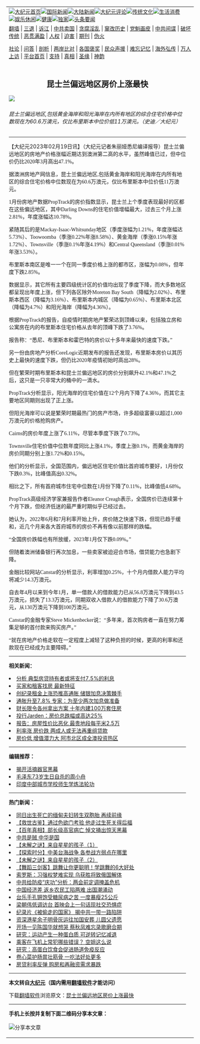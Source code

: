<a name="1" id="1" target="_blank"></a><span id="1"></span>
<table align=center border="0"><tr><td colspan="2" VALIGN=TOP><a href="https://github.com/19920513/djy/blob/master/gb/nf1351518.md#1"><img src="https://raw.githubusercontent.com/19920513/www/master/t/djy/1.jpg" title="大纪元首页" alt="大纪元首页"></a><a href="https://github.com/19920513/djy/blob/master/gb/n24hr.md#1"><img src="https://raw.githubusercontent.com/19920513/www/master/t/djy/3.jpg" title="国际新闻" alt="国际新闻"></a><a href="https://github.com/19920513/djy/blob/master/gb/nsc413.md#1"><img src="https://raw.githubusercontent.com/19920513/www/master/t/djy/4.jpg" title="大陆新闻" alt="大陆新闻"></a><a href="https://github.com/19920513/djy/blob/master/gb/news392.md#1"><img src="https://raw.githubusercontent.com/19920513/www/master/t/djy/5.jpg" title="大纪元评论" alt="大纪元评论"></a><a href="https://github.com/19920513/djy/blob/master/gb/news2007.md#1"><img src="https://raw.githubusercontent.com/19920513/www/master/t/djy/6.jpg" title="传统文化" alt="传统文化"></a><a href="https://github.com/19920513/djy/blob/master/gb/news2008.md#1"><img src="https://raw.githubusercontent.com/19920513/www/master/t/djy/7.jpg" title="生活消费" alt="生活消费"></a><a href="https://github.com/19920513/djy/blob/master/gb/ncyule.md#1"><img src="https://raw.githubusercontent.com/19920513/www/master/t/djy/8.jpg" title="娱乐休闲" alt="娱乐休闲"></a><a href="https://github.com/19920513/djy/blob/master/gb/nsc1002.md#1"><img src="https://raw.githubusercontent.com/19920513/www/master/t/djy/9.jpg" title="健康" alt="健康"></a><a href="https://github.com/19920513/djy/blob/master/gb/nf6092.md#1"><img src="https://raw.githubusercontent.com/19920513/www/master/t/djy/10a.jpg" title="独家" alt="独家"></a><a href="https://github.com/19920513/djy/blob/master/gb/nf4514.md#1"><img src="https://raw.githubusercontent.com/19920513/www/master/t/djy/12a.jpg" title="头条要闻" alt="头条要闻"></a></td></tr>
<tr><td colspan="2" VALIGN=TOP><a target="_blank" href="https://github.com/19920513/www/blob/master/README.md?zsrh#1">翻墙</a> | <a target="_blank" href="https://github.com/19920513/djy/blob/master/gb/nf5657.md#1">三退</a> | <a target="_blank" href="https://github.com/19920513/djy/blob/master/gb/nf6124.md#1">诉江</a> | <a target="_blank" href="https://github.com/19920513/djy/blob/master/gb/nf1176117.md#1">中共卖国</a> | <a target="_blank" href="https://github.com/19920513/djy/blob/master/gb/nf5773.md#1">贪腐淫乱</a> | <a target="_blank" href="https://github.com/19920513/djy/blob/master/gb/nf1176115.md#1">窜改历史</a> | <a target="_blank" href="https://github.com/19920513/djy/blob/master/gb/nf1176107.md#1">党魁画皮</a> | <a target="_blank" href="https://github.com/19920513/djy/blob/master/gb/nf1320400.md#1">中共间谍</a> | <a target="_blank" href="https://github.com/19920513/djy/blob/master/gb/nf1176114.md#1">破坏传统</a> | <a target="_blank" href="https://github.com/19920513/ntdtv/blob/master/gb/prog447_1.md#1">恶贯满盈</a> | <a target="_blank" href="https://github.com/19920513/djy/blob/master/gb/ncid278.md#1">人权</a> | <a target="_blank" href="https://github.com/19920513/djy/blob/master/gb/nf1176111.md#1">迫害</a> | <a target="_blank" href="https://gitlab.com/szzdlab/mh-qikan/blob/master/README.md#1">期刊</a> | <a target="_blank" href="https://github.com/19920513/djy/blob/master/gb/nf5562.md#1">伪火</a></p><p><a target="_blank" href="https://github.com/19920513/djy/blob/master/gb/9p.md#1">社论</a> | <a target="_blank" href="https://github.com/19920513/djy/blob/master/gb/nf4378.md#1">问答</a> | <a target="_blank" href="https://github.com/19920513/djy/blob/master/gb/nf5792.md#1">剖析</a> | <a target="_blank" href="https://github.com/19920513/djy/blob/master/gb/nf5735.md#1">两岸比对</a> | <a target="_blank" href="https://github.com/19920513/djy/blob/master/gb/nf6119.md#1">各国褒奖</a> | <a target="_blank" href="https://github.com/19920513/djy/blob/master/gb/nf6120.md#1">民众声援</a> | <a target="_blank" href="https://github.com/19920513/djy/blob/master/gb/nf1188594.md#1">难忘记忆</a> | <a target="_blank" href="https://github.com/19920513/djy/blob/master/gb/nf3180.md#1">海外弘传</a> | <a target="_blank" href="https://github.com/19920513/djy/blob/master/gb/nf5410.md#1">万人上访</a> | <a target="_blank" href="https://github.com/19920513/www/blob/master/README.md?zsrh#1">平台首页</a> | <a target="_blank" href="https://github.com/19920513/djy/blob/master/gb/nf4386.md#1">支持</a> | <a target="_blank" href="https://github.com/19920513/djy/blob/master/gb/nf4389.md#1">真相</a> | <a target="_blank" href="https://github.com/19920513/djy/blob/master/gb/nf5790.md#1">圣缘</a> | <a target="_blank" href="https://github.com/19920513/djy/blob/master/gb/nf4786.md#1">神韵</a></td></tr>
<tr><td VALIGN=TOP width="626"><h2 align=center>昆士兰偏远地区房价上涨最快</h2>
<img width="600" src="https://i.epochtimes.com/assets/uploads/2018/01/04-20180120-Gold-600x400.jpg" />
<h6>昆士兰偏远地区,包括黄金海岸和阳光海岸在内所有地区的综合住宅价格中位数现在为60.6万澳元，仅比布里斯本中位价低11万澳元。（史迪／大纪元）
</h6>
<hr>
<p>【大纪元2023年02月19日讯】<span lang="ZH-CN" style="font-family: 新宋体;">（大纪元记者朱丽娅悉尼编译报导）<ahref="https://github.com/19920513/djy/blob/master/gb/tag/%E6%98%86%E5%A3%AB%E5%85%B0.md#1">昆士兰</a>偏远地区的<ahref="https://github.com/19920513/djy/blob/master/gb/tag/%E6%88%BF%E5%9C%B0%E4%BA%A7%E4%BB%B7%E6%A0%BC.md#1">房地产价格</a>涨幅近期达到澳洲第二高的水平，虽然峰值已过，但中位价仍比</span><span lang="EN-AU" style="font-family: 新宋体;">2020</span><span lang="ZH-CN" style="font-family: 新宋体;">年</span><span lang="EN-AU" style="font-family: 新宋体;">3</span><span lang="ZH-CN" style="font-family: 新宋体;">月高出</span><span lang="EN-AU" style="font-family: 新宋体;">47.1%</span><span lang="ZH-CN" style="font-family: 新宋体;">。</span></p>
<p><span lang="ZH-CN" style="font-family: 新宋体;">据澳洲房地产网信息，<ahref="https://github.com/19920513/djy/blob/master/gb/tag/%E6%98%86%E5%A3%AB%E5%85%B0.md#1">昆士兰</a>偏远地区,包括<ahref="https://github.com/19920513/djy/blob/master/gb/tag/%E9%BB%84%E9%87%91%E6%B5%B7%E5%B2%B8.md#1">黄金海岸</a>和<ahref="https://github.com/19920513/djy/blob/master/gb/tag/%E9%98%B3%E5%85%89%E6%B5%B7%E5%B2%B8.md#1">阳光海岸</a>在内所有地区的综合住宅价格中位数现在为</span><span lang="EN-AU" style="font-family: 新宋体;">60.6</span><span lang="ZH-CN" style="font-family: 新宋体;">万澳元，仅比布里斯本中位价低</span><span lang="EN-AU" style="font-family: 新宋体;">11</span><span lang="ZH-CN" style="font-family: 新宋体;">万澳元。</span></p>
<p><span lang="EN-AU" style="font-family: 新宋体;">1</span><span lang="ZH-CN" style="font-family: 新宋体;">月份房地产数据</span><span lang="EN-AU" style="font-family: 新宋体;">PropTrack</span><span lang="ZH-CN" style="font-family: 新宋体;">的房价指数显示，昆士兰上个季度表现最好的区都在这些偏远地区，其中</span><span lang="EN-AU" style="font-family: 新宋体;">Darling Downs</span><span lang="ZH-CN" style="font-family: 新宋体;">的住宅价值增幅最大，过去三个月上涨</span><span lang="EN-AU" style="font-family: 新宋体;">2.81%</span><span lang="ZH-CN" style="font-family: 新宋体;">，年度涨幅达</span><span lang="EN-AU" style="font-family: 新宋体;">10.78%</span><span lang="ZH-CN" style="font-family: 新宋体;">。</span></p>
<p><span lang="ZH-CN" style="font-family: 新宋体;">紧随其后的是</span><span lang="EN-AU" style="font-family: 新宋体;">Mackay-Isaac-Whitsunday</span><span lang="ZH-CN" style="font-family: 新宋体;">地区（季度涨幅为</span><span lang="EN-AU" style="font-family: 新宋体;">1.21%</span><span lang="ZH-CN" style="font-family: 新宋体;">，年度涨幅达</span><span lang="EN-AU" style="font-family: 新宋体;">5.73%</span><span lang="ZH-CN" style="font-family: 新宋体;">）、</span><span lang="EN-AU" style="font-family: 新宋体;">Toowoomba</span><span lang="ZH-CN" style="font-family: 新宋体;">（季涨</span><span lang="EN-AU" style="font-family: 新宋体;">0.22%</span><span lang="ZH-CN" style="font-family: 新宋体;">年涨</span><span lang="EN-AU" style="font-family: 新宋体;">8.58%</span><span lang="ZH-CN" style="font-family: 新宋体;">）、<ahref="https://github.com/19920513/djy/blob/master/gb/tag/%E9%BB%84%E9%87%91%E6%B5%B7%E5%B2%B8.md#1">黄金海岸</a>（季涨</span><span lang="EN-AU" style="font-family: 新宋体;">0.15%</span><span lang="ZH-CN" style="font-family: 新宋体;">年涨</span><span lang="EN-AU" style="font-family: 新宋体;">1.72%</span><span lang="ZH-CN" style="font-family: 新宋体;">）、</span><span lang="EN-AU" style="font-family: 新宋体;">Townsville</span><span lang="ZH-CN" style="font-family: 新宋体;">（季涨</span><span lang="EN-AU" style="font-family: 新宋体;">0.1%</span><span lang="ZH-CN" style="font-family: 新宋体;">年涨</span><span lang="EN-AU" style="font-family: 新宋体;">4.19%</span><span lang="ZH-CN" style="font-family: 新宋体;">）和</span><span lang="EN-AU" style="font-family: 新宋体;">Central Queensland</span><span lang="ZH-CN" style="font-family: 新宋体;">（季涨</span><span lang="EN-AU" style="font-family: 新宋体;">0.01%</span><span lang="ZH-CN" style="font-family: 新宋体;">年涨</span><span lang="EN-AU" style="font-family: 新宋体;">3.53%</span><span lang="ZH-CN" style="font-family: 新宋体;">）。</span></p>
<p><span lang="ZH-CN" style="font-family: 新宋体;">布里斯本南区是唯一一个在同一季度价格上涨的都市区，涨幅为</span><span lang="EN-AU" style="font-family: 新宋体;">0.08%</span><span lang="ZH-CN" style="font-family: 新宋体;">，但年度下跌</span><span lang="EN-AU" style="font-family: 新宋体;">2.85%</span><span lang="ZH-CN" style="font-family: 新宋体;">。</span></p>
<p><span lang="ZH-CN" style="font-family: 新宋体;">数据显示，其它所有主要四级统计区的价值均出现了季度下降，而大多数地区都呈现出年度上涨，但下列各区除外</span><span lang="EN-AU" style="font-family: 新宋体;">Moreton Bay South</span><span lang="ZH-CN" style="font-family: 新宋体;">（降幅为</span><span lang="EN-AU" style="font-family: 新宋体;">2.02%</span><span lang="ZH-CN" style="font-family: 新宋体;">）、布里斯本西区（降幅为</span><span lang="EN-AU" style="font-family: 新宋体;">3.16%</span><span lang="ZH-CN" style="font-family: 新宋体;">）、布里斯本内城区（降幅为</span><span lang="EN-AU" style="font-family: 新宋体;">0.65%</span><span lang="ZH-CN" style="font-family: 新宋体;">）、布里斯本北区（降幅为</span><span lang="EN-AU" style="font-family: 新宋体;">4.7%</span><span lang="ZH-CN" style="font-family: 新宋体;">）和<ahref="https://github.com/19920513/djy/blob/master/gb/tag/%E9%98%B3%E5%85%89%E6%B5%B7%E5%B2%B8.md#1">阳光海岸</a>（降幅为</span><span lang="EN-AU" style="font-family: 新宋体;">4.36%</span><span lang="ZH-CN" style="font-family: 新宋体;">）。</span></p>
<p><span lang="ZH-CN" style="font-family: 新宋体;">根据</span><span lang="EN-AU" style="font-family: 新宋体;">PropTrack</span><span lang="ZH-CN" style="font-family: 新宋体;">的报告，自疫情时期房地产繁荣达到顶峰以来，包括独立房和公寓房在内的布里斯本住宅价格从去年的顶峰下跌了</span><span lang="EN-AU" style="font-family: 新宋体;">3.76%</span><span lang="ZH-CN" style="font-family: 新宋体;">。</span></p>
<p><span lang="ZH-CN" style="font-family: 新宋体;">报告称：“悉尼、布里斯本和霍巴特的房价以十多年来最快的速度下跌。”</span></p>
<p><span lang="ZH-CN" style="font-family: 新宋体;">另一份由房地产分析</span><span lang="EN-AU" style="font-family: 新宋体;">CoreLogic</span><span lang="ZH-CN" style="font-family: 新宋体;">近期发布的报告还发现，布里斯本房价以其历史上最快的速度下跌，但仍比</span><span lang="EN-AU" style="font-family: 新宋体;">2020</span><span lang="ZH-CN" style="font-family: 新宋体;">年疫情初始时高出</span><span lang="EN-AU" style="font-family: 新宋体;">28%</span><span lang="ZH-CN" style="font-family: 新宋体;">。</span></p>
<p><span lang="ZH-CN" style="font-family: 新宋体;">但在繁荣时期布里斯本和昆士兰偏远地区的房价分别飙升</span><span lang="EN-AU" style="font-family: 新宋体;">42.1%</span><span lang="ZH-CN" style="font-family: 新宋体;">和</span><span lang="EN-AU" style="font-family: 新宋体;">47.1%</span><span lang="ZH-CN" style="font-family: 新宋体;">之后，这只是一只非常大的桶中的一滴水。</span></p>
<p><span lang="EN-AU" style="font-family: 新宋体;">PropTrack</span><span lang="ZH-CN" style="font-family: 新宋体;">分析显示，阳光海岸的住宅价值在</span><span lang="EN-AU" style="font-family: 新宋体;">12</span><span lang="ZH-CN" style="font-family: 新宋体;">个月内下降了</span><span lang="EN-AU" style="font-family: 新宋体;">4.36%</span><span lang="ZH-CN" style="font-family: 新宋体;">，而其它主要地区同期则出现了正上涨。</span></p>
<p><span lang="ZH-CN" style="font-family: 新宋体;">但阳光海岸可以说是繁荣时期最热门的房产市场，许多超级富豪以超过</span><span lang="EN-AU" style="font-family: 新宋体;">1,000</span><span lang="ZH-CN" style="font-family: 新宋体;">万澳元的价格抢购房产。</span></p>
<p><span lang="EN-AU" style="font-family: 新宋体;">Cairns</span><span lang="ZH-CN" style="font-family: 新宋体;">的房价年度上涨了</span><span lang="EN-AU" style="font-family: 新宋体;">6.11%</span><span lang="ZH-CN" style="font-family: 新宋体;">，尽管本季度下跌了</span><span lang="EN-AU" style="font-family: 新宋体;">0.73%</span><span lang="ZH-CN" style="font-family: 新宋体;">。</span></p>
<p><span lang="EN-AU" style="font-family: 新宋体;">Townsville</span><span lang="ZH-CN" style="font-family: 新宋体;">住宅价值中位数年度同比上涨</span><span lang="EN-AU" style="font-family: 新宋体;">4.1%</span><span lang="ZH-CN" style="font-family: 新宋体;">，季度上涨</span><span lang="EN-AU" style="font-family: 新宋体;">0.1%</span><span lang="ZH-CN" style="font-family: 新宋体;">，而黄金海岸的房价同期分别上涨</span><span lang="EN-AU" style="font-family: 新宋体;">1.72%</span><span lang="ZH-CN" style="font-family: 新宋体;">和</span><span lang="EN-AU" style="font-family: 新宋体;">0.15%</span><span lang="ZH-CN" style="font-family: 新宋体;">。</span></p>
<p><span lang="ZH-CN" style="font-family: 新宋体;">他们的分析显示，全国范围内，偏远地区住宅价值比首府城市要好，</span><span lang="EN-AU" style="font-family: 新宋体;">1</span><span lang="ZH-CN" style="font-family: 新宋体;">月份仅下跌</span><span lang="EN-AU" style="font-family: 新宋体;">0.3%</span><span lang="ZH-CN" style="font-family: 新宋体;">，比峰值高出</span><span lang="EN-AU" style="font-family: 新宋体;">0.32%</span><span lang="ZH-CN" style="font-family: 新宋体;">。</span></p>
<p><span lang="ZH-CN" style="font-family: 新宋体;">相比之下，所有首府城市住宅中位数在</span><span lang="EN-AU" style="font-family: 新宋体;">1</span><span lang="ZH-CN" style="font-family: 新宋体;">月份下降了</span><span lang="EN-AU" style="font-family: 新宋体;">0.11%</span><span lang="ZH-CN" style="font-family: 新宋体;">，比峰值低</span><span lang="EN-AU" style="font-family: 新宋体;">4.68%</span><span lang="ZH-CN" style="font-family: 新宋体;">。</span></p>
<p><span lang="EN-AU" style="font-family: 新宋体;">PropTrack</span><span lang="ZH-CN" style="font-family: 新宋体;">高级经济学家兼报告作者</span><span lang="EN-AU" style="font-family: 新宋体;">Eleanor Creagh</span><span lang="ZH-CN" style="font-family: 新宋体;">表示，全国房价已连续第十个月下跌，但经济低迷的最严重时期似乎已经过去。</span></p>
<p><span lang="ZH-CN" style="font-family: 新宋体;">她认为，</span><span lang="EN-AU" style="font-family: 新宋体;">2022</span><span lang="ZH-CN" style="font-family: 新宋体;">年</span><span lang="EN-AU" style="font-family: 新宋体;">6</span><span lang="ZH-CN" style="font-family: 新宋体;">月和</span><span lang="EN-AU" style="font-family: 新宋体;">7</span><span lang="ZH-CN" style="font-family: 新宋体;">月利率开始上升，房价随之快速下跌，但现已趋于缓和，近几个月来各大首府城市的房价不再有像以前那样的跌幅。</span></p>
<p><span lang="ZH-CN" style="font-family: 新宋体;">“全国房价跌幅也有所放缓，</span><span lang="EN-AU" style="font-family: 新宋体;">2023</span><span lang="ZH-CN" style="font-family: 新宋体;">年</span><span lang="EN-AU" style="font-family: 新宋体;">1</span><span lang="ZH-CN" style="font-family: 新宋体;">月仅下跌</span><span lang="EN-AU" style="font-family: 新宋体;">0.09%</span><span lang="ZH-CN" style="font-family: 新宋体;">。”</span></p>
<p><span lang="ZH-CN" style="font-family: 新宋体;">但随着澳洲储备银行再次加息，一些卖家被迫迎合市场，借贷能力也急剧下降。</span></p>
<p><span lang="ZH-CN" style="font-family: 新宋体;">金融比较网站</span><span lang="EN-AU" style="font-family: 新宋体;">Canstar</span><span lang="ZH-CN" style="font-family: 新宋体;">的分析显示，利率增加</span><span lang="EN-AU" style="font-family: 新宋体;">0.25%</span><span lang="ZH-CN" style="font-family: 新宋体;">，十个月内借款人能力平均将减少</span><span lang="EN-AU" style="font-family: 新宋体;">14.3</span><span lang="ZH-CN" style="font-family: 新宋体;">万澳元。</span></p>
<p><span lang="ZH-CN" style="font-family: 新宋体;">自去年</span><span lang="EN-AU" style="font-family: 新宋体;">4</span><span lang="ZH-CN" style="font-family: 新宋体;">月以来到今年</span><span lang="EN-AU" style="font-family: 新宋体;">1</span><span lang="ZH-CN" style="font-family: 新宋体;">月，单一借款人的借款能力已从</span><span lang="EN-AU" style="font-family: 新宋体;">56.8</span><span lang="ZH-CN" style="font-family: 新宋体;">万澳元下降到</span><span lang="EN-AU" style="font-family: 新宋体;">43.5</span><span lang="ZH-CN" style="font-family: 新宋体;">万澳元，损失了</span><span lang="EN-AU" style="font-family: 新宋体;">13.3</span><span lang="ZH-CN" style="font-family: 新宋体;">万澳元，同期双收入借款人的借款能力下降了</span><span lang="EN-AU" style="font-family: 新宋体;">30.6</span><span lang="ZH-CN" style="font-family: 新宋体;">万澳元，从</span><span lang="EN-AU" style="font-family: 新宋体;">130</span><span lang="ZH-CN" style="font-family: 新宋体;">万澳元下降到</span><span lang="EN-AU" style="font-family: 新宋体;">100</span><span lang="ZH-CN" style="font-family: 新宋体;">万澳元。</span></p>
<p><span lang="EN-AU" style="font-family: 新宋体;">Canstar</span><span lang="ZH-CN" style="font-family: 新宋体;">的金融专家</span><span lang="EN-AU" style="font-family: 新宋体;">Steve Mickenbecker</span><span lang="ZH-CN" style="font-family: 新宋体;">说：“多年来，首次购房者一直在努力筹集足够的首付款来购买房产。”</span></p>
<p><span lang="ZH-CN" style="font-family: 新宋体;">“就在<ahref="https://github.com/19920513/djy/blob/master/gb/tag/%E6%88%BF%E5%9C%B0%E4%BA%A7%E4%BB%B7%E6%A0%BC.md#1">房地产价格</a>走软在一定程度上减轻了这种负担的时候，更高的利率和还款现在已经成为主要障碍。”</span></p>

<hr>


<strong>相关新闻：</strong>
<li><a href="https://github.com/19920513/djy/blob/master/gb/23/2/16/n13930818.md#1">分析 典型房贷持有者或将支付7.5%的利息</a></li>
<li><a href="https://github.com/19920513/djy/blob/master/gb/23/2/14/n13929588.md#1">买家和租客找房 最新特征</a></li>
<li><a href="https://github.com/19920513/djy/blob/master/gb/23/2/15/n13929962.md#1">创纪录租金上涨恐推高通胀 储银加息决策棘手</a></li>
<li><a href="https://github.com/19920513/djy/blob/master/gb/23/2/6/n13923561.md#1">通胀升至7.8% 专家：为至少两次加息做准备</a></li>
<li><a href="https://github.com/19920513/djy/blob/master/gb/23/2/10/n13926779.md#1">财长限令各州拿出方案 十年内建100万套住房</a></li>
<li><a href="https://github.com/19920513/djy/blob/master/gb/23/2/10/n13926721.md#1">投行Jarden：房价总跌幅或高达25%</a></li>
<li><a href="https://github.com/19920513/djy/blob/master/gb/23/2/10/n13926672.md#1">报告：房屋性价比恶化 最贵地段每平米2.5万</a></li>
<li><a href="https://github.com/19920513/djy/blob/master/gb/23/2/9/n13926544.md#1">利率涨 房价跌 两成人或无法再重组贷款</a></li>
<li><a href="https://github.com/19920513/djy/blob/master/gb/23/2/7/n13924844.md#1">房价低 增值潜力大 阿市北区成全澳投资热区</a></li>
<hr>


<strong>编辑推荐：</strong>
<li><a href="https://github.com/19920513/djy/blob/master/gb/10/4/19/n2881569.md?dfh#1" target="_blank">揭开活摘器官黑幕</a></li><li><a href="https://github.com/tsiac2612/djy/blob/master/gb/20/3/15/n11942655.md#1" target="_blank">毛泽东73岁生日自杀的周小舟</a></li><li><a href="https://github.com/tsiac2612/djy/blob/master/gb/19/8/27/n11480776.md#1" target="_blank">印度中部城市学校师生学炼法轮功</a></li>
<hr>

<strong>热门新闻：</strong>
<li><a href="https://github.com/19920513/djy/blob/master/gb/23/2/13/n13928876.md#1">同日出生死亡的缅甸夫妇转生双胞胎 再续前缘</a></li>
<li><a href="https://github.com/19920513/djy/blob/master/gb/23/2/10/n13926855.md#1">【救世古鉴】通过色欲门考验  他走过生死关得后福</a></li>
<li><a href="https://github.com/19920513/djy/blob/master/gb/23/2/10/n13927255.md#1">【百年真相】部长级高官病亡 悼文捅出惊天黑幕</a></li>
<li><a href="https://github.com/19920513/djy/blob/master/gb/23/2/11/n13927497.md#1">中共是贼  中华是国</a></li>
<li><a href="https://github.com/19920513/djy/blob/master/gb/23/2/15/n13929957.md#1">【未解之谜】来自星星的孩子（1）</a></li>
<li><a href="https://github.com/19920513/djy/blob/master/gb/23/2/18/n13932848.md#1">【探索时分】中美台海战争 各参战方弱点在哪里</a></li>
<li><a href="https://github.com/19920513/djy/blob/master/gb/23/2/18/n13932359.md#1">【未解之谜】来自星星的孩子（2）</a></li>
<li><a href="https://github.com/19920513/djy/blob/master/gb/23/2/19/n13933050.md#1">【舞蹈三剑客】跳舞让你更聪明！学跳舞的6大好处</a></li>
<li><a href="https://github.com/19920513/djy/blob/master/gb/23/2/17/n13932146.md#1">索罗斯：习强权梦难实现 乌获胜将致俄国解体</a></li>
<li><a href="https://github.com/19920513/djy/blob/master/gb/23/2/17/n13931864.md#1">中共给防疫“庆功”分析：两会前定调掩盖危机</a></li>
<li><a href="https://github.com/19920513/djy/blob/master/gb/23/2/17/n13931944.md#1">中国经济差 返乡农民工陷两难 出国潮涌动</a></li>
<li><a href="https://github.com/19920513/djy/blob/master/gb/23/2/17/n13931890.md#1">台乐手孔锵饱受糖尿病之苦 一度暴瘦25公斤</a></li>
<li><a href="https://github.com/19920513/djy/blob/master/gb/23/2/17/n13932272.md#1">梁朝伟低调访台 首映会上一句话现社交恐惧症</a></li>
<li><a href="https://github.com/19920513/djy/blob/master/gb/23/2/17/n13932218.md#1">纪录片《被偷走的国家》 揭中共一带一路陷阱</a></li>
<li><a href="https://github.com/19920513/djy/blob/master/gb/23/2/16/n13931474.md#1">资深港星余子明骨灰运往加国安葬 儿圆父遗愿</a></li>
<li><a href="https://github.com/19920513/djy/blob/master/gb/23/2/16/n13931058.md#1">开场一见陈国华就想哭 蔡秋凤难忘录歌磨合期</a></li>
<li><a href="https://github.com/19920513/djy/blob/master/gb/23/2/9/n13926405.md#1">研究：运动产生一种蛋白质 可逆转记忆减退</a></li>
<li><a href="https://github.com/19920513/djy/blob/master/gb/23/2/16/n13931046.md#1">乘客在飞机上常犯哪些错误？ 空姐这么说</a></li>
<li><a href="https://github.com/19920513/djy/blob/master/gb/23/2/12/n13928164.md#1">研究：高蛋白饮食会促进肠道免疫反应</a></li>
<li><a href="https://github.com/19920513/djy/blob/master/gb/23/2/17/n13932109.md#1">卷心菜护肠胃壮筋骨 一吃法好处更多</a></li>
<li><a href="https://github.com/19920513/djy/blob/master/gb/23/2/18/n13932465.md#1">房贷利率反弹 购房和再融资需求暴跌</a></li>
<hr>

<strong>本文转自<a href="https://www.epochtimes.com">大纪元</a>（国内需用<a href="https://github.com/19920513/www/blob/master/README.md#8">翻墙软件</a>才能访问）</strong><p>下载<a href="https://github.com/19920513/www/blob/master/README.md#8">翻墙软件</a>浏览原文：<a href="https://www.epochtimes.com/gb/23/2/16/n13931213.htm">昆士兰偏远地区房价上涨最快</a></p><hr>

<strong>手机上长按并复制下面二维码分享本文章：</strong><br><br><img src="https://chart.apis.google.com/chart?cht=qr&chs=240x240&choe=UTF-8&chld=M|2&chl=https://github.com/19920513/djy/blob/master/gb/23/2/16/n13931213.md%231" title="分享本文章"></td><td VALIGN=TOP><a href="https://github.com/19920513/djy/blob/master/gb/16/1/21/n4622075.md?dfh#1" target="_blank"><img src="https://raw.githubusercontent.com/19920513/djy/master/gb/300/wei-f1.jpg" title="中共的伪火骗局"  alt="中共的伪火骗局"></a><br><a href="https://github.com/19920513/www/blob/master/README.md?dfh#9" target="_blank"><img src="https://raw.githubusercontent.com/19920513/djy/master/gb/300/yong-h.jpg" title="永恒的见证"  alt="永恒的见证"></a><br><a href="https://github.com/19920513/djy/blob/master/gb/13/9/29/n3974789.md?dfh#1" target="_blank"><img src="https://raw.githubusercontent.com/19920513/djy/master/gb/300/shang-lnz.jpg" title="善良女子被中共投男牢"  alt="善良女子被中共投男牢"></a><br><a href="https://github.com/19920513/djy/blob/master/gb/16/3/16/n4663449.md?dfh#1" target="_blank"><img src="https://raw.githubusercontent.com/19920513/djy/master/gb/300/huo-z3.jpg" title="警卫目击活摘器官"  alt="警卫目击活摘器官"></a><br><a href="https://github.com/19920513/djy/blob/master/gb/16/8/7/n8177641.md?dfh#1" target="_blank"><img src="https://raw.githubusercontent.com/19920513/djy/master/gb/300/huo-z4.jpg" title="证人描述活摘恐怖"  alt="证人描述活摘恐怖"></a><br><a href="https://github.com/19920513/djy/blob/master/gb/10/4/19/n2881569.md?dfh#1" target="_blank"><img src="https://raw.githubusercontent.com/19920513/djy/master/gb/300/huo-z1.jpg" title="揭开活摘器官黑幕"  alt="揭开活摘器官黑幕"></a><br><a href="https://github.com/19920513/djy/blob/master/gb/10/11/7/n3077476.md?dfh#1" target="_blank"><img src="https://raw.githubusercontent.com/19920513/djy/master/gb/300/ma-ks.jpg" title="马克思的成魔之路"  alt="马克思的成魔之路"></a><br><a href="https://github.com/19920513/djy/blob/master/gb/14/6/9/n4173977.md?dfh#1" target="_blank"><img src="https://raw.githubusercontent.com/19920513/djy/master/gb/300/chang-zs.jpg" title="藏字石 蕴天机"  alt="藏字石 蕴天机"></a><br><a href="https://github.com/19920513/djy/blob/master/gb/18/5/10/n10381511.md?dfh#1" target="_blank"><img src="https://raw.githubusercontent.com/19920513/djy/master/gb/300/st1.jpg" title="关注三亿人三退"  alt="关注三亿人三退"></a><br><a href="https://github.com/19920513/djy/blob/master/gb/18/3/21/n10237682.md?dfh#1" target="_blank"><img src="https://raw.githubusercontent.com/19920513/djy/master/gb/300/jie-t.jpg" title="解体中共复兴中华"  alt="解体中共复兴中华"></a><br><a href="https://github.com/19920513/djy/blob/master/gb/9/2/9/n2422991.md?dfh#1" target="_blank"><img src="https://raw.githubusercontent.com/19920513/djy/master/gb/300/gao-zs.jpg" title="中共迫害良心律师"  alt="中共迫害良心律师"></a><br><a href="https://github.com/19920513/djy/blob/master/gb/18/12/9/n10900044.md?dfh#1" target="_blank"><img src="https://raw.githubusercontent.com/19920513/djy/master/gb/300/sj1.jpg" title="三百多万人举报江泽民"  alt="三百多万人举报江泽民"></a><br><a href="https://github.com/19920513/djy/blob/master/gb/18/8/28/n10672014.md?dfh#1" target="_blank"><img src="https://raw.githubusercontent.com/19920513/djy/master/gb/300/sj2.jpg" title="这些官员为何起诉江泽民"  alt="这些官员为何起诉江泽民"></a><br><a href="https://github.com/19920513/djy/blob/master/gb/8/12/18/n2367165.md?dfh#1" target="_blank"><img src="https://raw.githubusercontent.com/19920513/djy/master/gb/300/liangan.jpg" title="海峡两岸的强烈对比"  alt="海峡两岸的强烈对比"></a><br><a href="https://github.com/19920513/djy/blob/master/gb/15/12/10/n4593139.md?dfh#1" target="_blank"><img src="https://raw.githubusercontent.com/19920513/djy/master/gb/300/jia-ndzl.jpg" title="加拿大总理的贺信"  alt="加拿大总理的贺信"></a><br><a href="https://github.com/19920513/djy/blob/master/gb/11/6/17/n3289382.md?dfh#1" target="_blank"><img src="https://raw.githubusercontent.com/19920513/djy/master/gb/300/xiao-wd.jpg" title="探寻真相兼听则明"  alt="探寻真相兼听则明"></a><br><a href="https://github.com/19920513/djy/blob/master/gb/18/10/27/n10812623.md?dfh#1" target="_blank"><img src="https://raw.githubusercontent.com/19920513/djy/master/gb/300/yindu.jpg" title="印度媒体报道东方"  alt="印度媒体报道东方"></a><br><a href="https://github.com/19920513/djy/blob/master/gb/18/6/9/n10469652.md?dfh#1" target="_blank"><img src="https://raw.githubusercontent.com/19920513/djy/master/gb/300/xie-j.jpg" title="不一样的海外校园"  alt="不一样的海外校园"></a><br><a href="https://github.com/19920513/djy/blob/master/gb/7/4/5/n1669415.md?dfh#1" target="_blank"><img src="https://raw.githubusercontent.com/19920513/djy/master/gb/300/li-up.jpg" title="从大师到徒弟的传奇"  alt="从大师到徒弟的传奇"></a><br><a href="https://github.com/19920513/djy/blob/master/gb/17/5/26/n9191512.md?dfh#1" target="_blank"><img src="https://raw.githubusercontent.com/19920513/djy/master/gb/300/zfl2.jpg" title="亿万人与东方一本奇书"  alt="亿万人与东方一本奇书"></a><br><a href="https://github.com/19920513/djy/blob/master/gb/13/11/27/n4020290.md?dfh#1" target="_blank"><img src="https://raw.githubusercontent.com/19920513/djy/master/gb/300/zhen-h.jpg" title="大陆见不到的震撼场面"  alt="大陆见不到的震撼场面"></a><br><a href="https://github.com/19920513/djy/blob/master/gb/15/7/17/n4482910.md?dfh#1" target="_blank"><img src="https://raw.githubusercontent.com/19920513/djy/master/gb/300/dalu-sk.jpg" title="人心向善 大陆当初盛况"  alt="人心向善 大陆当初盛况"></a><br><a href="https://github.com/19920513/djy/blob/master/gb/19/1/5/n10955468.md?dfh#1" target="_blank"><img src="https://raw.githubusercontent.com/19920513/djy/master/gb/300/zfl1.jpg" title="追寻真理 这书讲什么"  alt="追寻真理 这书讲什么"></a><br><a href="https://github.com/19920513/www/blob/master/README.md?dfh#1" target="_blank"><img src="https://raw.githubusercontent.com/19920513/djy/master/gb/300/fq1.jpg" title="下载免费翻墙软件"  alt="下载免费翻墙软件"></a><br></td></tr></table>
